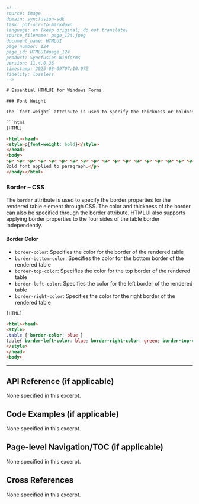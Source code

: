 ```html
<!-- 
source: image
domain: syncfusion-sdk
task: pdf-ocr-to-markdown
language: en (keep original; do not translate)
source_filename: page_124.jpeg
document_name: HTMLUI
page_number: 124
page_id: HTMLUI#page_124
product: Syncfusion Winforms
version: 11.4.0.26
timestamp: 2025-08-09T07:10:07Z
fidelity: lossless
-->

# Essential HTMLUI for Windows Forms

### Font Weight

The `font-weight` attribute is used to specify the thickness or boldness of the rendered text. HTMLUI supports the `normal` and `bold` font-weight that is associated with the CSS text rendering.

```html
[HTML]

<html><head>
<style>p{font-weight: bold}</style>
</head>
<body>
<p> <p> <p> <p> <p> <p> <p> <p> <p> <p> <p> <p> <p> <p> <p> <p> <p> <p> <p> <p> <p> <p> <p> <p> <p> <p> <p>
Bold font applied to paragraph.</p>
</body></html>
```

### Border – CSS

The `border` attribute is used to specify the border properties for the rendered table element through CSS. The color and thickness of the border can also be specified through the border attribute. HTMLUI also supports applying border properties to the four sides of the table border independently.

#### Border Color

- `border-color`: Specifies the color for the border of the rendered table
- `border-bottom-color`: Specifies the color for the bottom border of the rendered table
- `border-top-color`: Specifies the color for the top border of the rendered table
- `border-left-color`: Specifies the color for the left border of the rendered table
- `border-right-color`: Specifies the color for the right border of the rendered table

```html
[HTML]

<html><head>
<style>
.table { border-color: blue }
table{ border-left-color: blue; border-right-color: green; border-top-color: red; border-bottom-color: black }
</style>
</head>
<body>
```

---

## API Reference (if applicable)

None specified in this excerpt.

## Code Examples (if applicable)

None specified in this excerpt.

## Page-level Navigation/TOC (if applicable)

None specified in this excerpt.

## Cross References

None specified in this excerpt.

<!-- tags: [syncfusion, winforms, htmlui, font-weight, border-css] keywords: [font-weight, bold, normal, border-color, border-bottom-color, border-top-color, border-left-color, border-right-color, rendered text, rendered table, htmlui, syncfusion winforms] -->
```